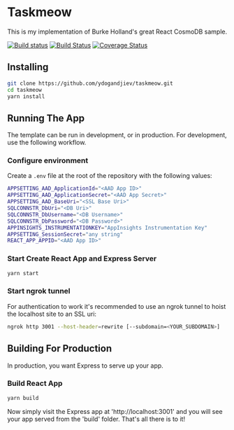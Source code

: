 # Taskmeow

This is my implementation of Burke Holland's great React CosmoDB sample.

[![Build status](https://ydogandjiev.visualstudio.com/taskmeow/_apis/build/status/taskmeow%20-%20CI)](https://ydogandjiev.visualstudio.com/taskmeow/_build/latest?definitionId=16)
[![Build Status](https://travis-ci.org/ydogandjiev/taskmeow.svg?branch=master)](https://travis-ci.org/ydogandjiev/taskmeow)
[![Coverage Status](https://coveralls.io/repos/github/ydogandjiev/taskmeow/badge.svg?branch=master)](https://coveralls.io/github/ydogandjiev/taskmeow?branch=master)

## Installing

```bash
git clone https://github.com/ydogandjiev/taskmeow.git
cd taskmeow
yarn install
```

## Running The App

The template can be run in development, or in production. For development, use the following workflow.

### Configure environment

Create a `.env` file at the root of the repository with the following values:

```bash
APPSETTING_AAD_ApplicationId="<AAD App ID>"
APPSETTING_AAD_ApplicationSecret="<AAD App Secret>"
APPSETTING_AAD_BaseUri="<SSL Base Uri>"
SQLCONNSTR_DbUri="<DB Uri>"
SQLCONNSTR_DbUsername="<DB Username>"
SQLCONNSTR_DbPassword="<DB Password>"
APPINSIGHTS_INSTRUMENTATIONKEY="AppInsights Instrumentation Key"
APPSETTING_SessionSecret="any string"
REACT_APP_APPID="<AAD App ID>"
```

### Start Create React App and Express Server

```bash
yarn start
```

### Start ngrok tunnel

For authentication to work it's recommended to use an ngrok tunnel to hoist the localhost site to an SSL uri:

```bash
ngrok http 3001 --host-header=rewrite [--subdomain=<YOUR_SUBDOMAIN>]
```

## Building For Production

In production, you want Express to serve up your app.

### Build React App

```bash
yarn build
```

Now simply visit the Express app at 'http://localhost:3001' and you will see your app served from the 'build' folder. That's all there is to it!
